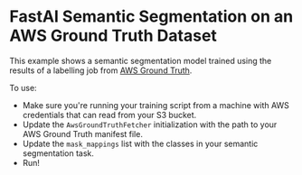 # FastAI Semantic Segmentation on an AWS Ground Truth Dataset

This example shows a semantic segmentation model trained using the results of a labelling job from [AWS Ground Truth](https://aws.amazon.com/sagemaker/groundtruth/).

To use:

- Make sure you're running your training script from a machine with AWS credentials that can read from your S3 bucket.
- Update the `AwsGroundTruthFetcher` initialization with the path to your AWS Ground Truth manifest file.
- Update the `mask_mappings` list with the classes in your semantic segmentation task.
- Run!

